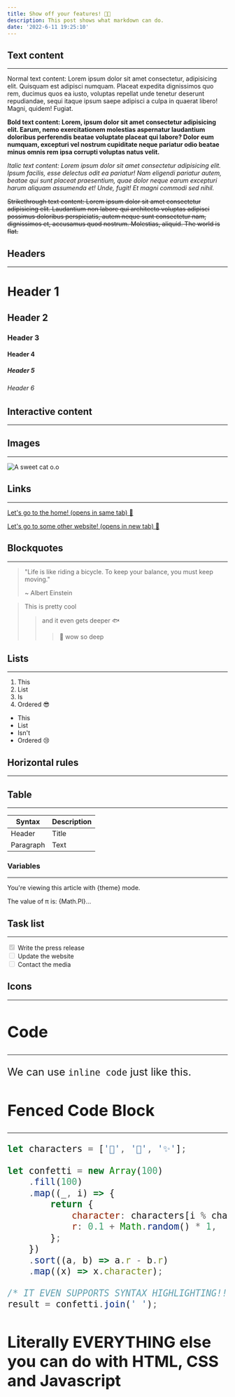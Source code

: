 ```yaml
---
title: Show off your features! 👩‍💻
description: This post shows what markdown can do.
date: '2022-6-11 19:25:10'
---
```


<script>
    import Icon from '@iconify/svelte'
    import {darkMode} from '$lib/global-store';
    import Counter from '$lib/components/Counter.svelte';
    import 'prism-themes/themes/prism-one-dark.css'

    let theme;
    $: theme = $darkMode ? 'dark' : 'light';
</script>

<style>
    .counter-wrapper {
        width:100%;
        max-width: 300px;
    }

    img {
        max-width: 100%;
    }

    .contains-task-list {
        list-style: none;
        padding: 0;
    }
</style>

## Text content

---

Normal text content: Lorem ipsum dolor sit amet consectetur, adipisicing elit. Quisquam est adipisci numquam. Placeat expedita dignissimos quo rem, ducimus quos ea iusto, voluptas repellat unde tenetur deserunt repudiandae, sequi itaque ipsum saepe adipisci a culpa in quaerat libero! Magni, quidem! Fugiat.

**Bold text content: Lorem, ipsum dolor sit amet consectetur adipisicing elit. Earum, nemo exercitationem molestias aspernatur laudantium doloribus perferendis beatae voluptate placeat qui labore? Dolor eum numquam, excepturi vel nostrum cupiditate neque pariatur odio beatae minus omnis rem ipsa corrupti voluptas natus velit.**

_Italic text content: Lorem ipsum dolor sit amet consectetur adipisicing elit. Ipsum facilis, esse delectus odit ea pariatur! Nam eligendi pariatur autem, beatae qui sunt placeat praesentium, quae dolor neque earum excepturi harum aliquam assumenda et! Unde, fugit! Et magni commodi sed nihil._

~~Strikethrough text content: Lorem ipsum dolor sit amet consectetur adipisicing elit. Laudantium non labore qui architecto voluptas adipisci possimus doloribus perspiciatis, autem neque sunt consectetur nam, dignissimos et, accusamus quod nostrum. Molestias, aliquid. The world is flat.~~

## Headers

---

# Header 1

## Header 2

### Header 3

#### Header 4

##### Header 5

###### Header 6

## Interactive content

---

<div class="counter-wrapper">
<Counter />
</div>

## Images

---

![A sweet cat o.o](/images/cat.webp)

## Links

---

[Let's go to the home! (opens in same tab) 🔗](/)

<a href="https://google.com" target="_blank">Let's go to some other website! (opens in new tab) 🔗</a>

## Blockquotes

---

> "Life is like riding a bicycle. To keep your balance, you must keep moving."
>
> ~ Albert Einstein

> This is pretty cool
>
> > and it even gets deeper 🐟
> >
> > > 🐳 wow so deep

## Lists

---

1. This
2. List
3. Is
4. Ordered 😎

-   This
-   List
-   Isn't
-   Ordered 😢

## Horizontal rules

---

## Table

---

| Syntax    | Description |
| --------- | ----------- |
| Header    | Title       |
| Paragraph | Text        |

### Variables

---

You're viewing this article with {theme} mode.

The value of π is: {Math.PI}...

## Task list

---

<div style="display:block"><label><input type="checkbox" disabled="true" checked="true"> Write the press release</label></div>
<div style="display:block"><label><input type="checkbox" disabled="true"> Update the website</label></div>
<div style="display:block"><label><input type="checkbox" disabled="true"> Contact the media</label></div>

## Icons

---

<Icon icon="material-symbols:work" style="font-size:24px;" />
<Icon icon="material-symbols:wifi-rounded" style="font-size:24px;" />
<Icon icon="material-symbols:vpn-lock" style="font-size:24px;" />

## Code

---

We can use `inline code` just like this.

## Fenced Code Block

---

```js
let characters = ['🥳', '🎉', '✨'];

let confetti = new Array(100)
    .fill(100)
    .map((_, i) => {
        return {
            character: characters[i % characters.length],
            r: 0.1 + Math.random() * 1,
        };
    })
    .sort((a, b) => a.r - b.r)
    .map((x) => x.character);

/* IT EVEN SUPPORTS SYNTAX HIGHLIGHTING!!! */
result = confetti.join(' ');
```

## Literally EVERYTHING else you can do with HTML, CSS and Javascript
